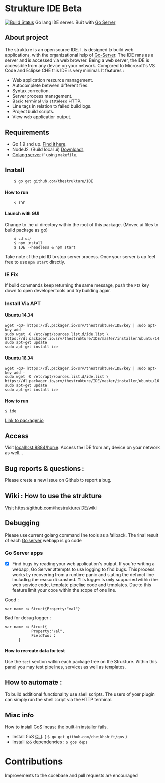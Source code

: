 # Strukture IDE Beta
[![Build Status](https://travis-ci.org/thestrukture/IDE.svg?branch=master)](https://travis-ci.org/thestrukture/IDE)
Go lang IDE server. Built with [Go Server](http://gophersauce.com)

## About project
The strukture is an open source IDE. It is designed to build web applications, with the organizational help of [Go-Server](http://gophersauce.com). The IDE runs as a server and is accessed via web browser. Being a web server, the IDE is accessible from any device on your network. Compared to Microsoft's VS Code and Eclipse CHE this IDE is very minimal. It features :
- Web application resource management.
- Autocomplete between different files.
- Syntax correction.
- Server process management.
- Basic terminal via stateless HTTP.
- Line tags in relation to failed build logs.
- Project build scripts.
- View web application output.

## Requirements
- Go 1.9 and up. [Find it here](https://golang.org/dl/).
- NodeJS. (Build local ui) [Downloads](https://nodejs.org/en/download/)
- [Golang server](http://gophersauce.com) if using `makefile`.
 


## Install

		$ go get github.com/thestrukture/IDE

#### How to run

		$ IDE

#### Launch with GUI
Change to the ui directory within the root of this package. (Moved ui files to build package as go)

		$ cd ui/
		$ npm install
		$ IDE --headless & npm start

Take note of the pid ID to stop server process. Once your server is up feel free to use `npm start` directly.

### IE Fix
If build commands keep returning the same message, push the `F12` key down to open developer tools and try building again.
	
### Install Via APT

#### Ubuntu 14.04
	
	wget -qO- https://dl.packager.io/srv/thestrukture/IDE/key | sudo apt-key add -
	sudo wget -O /etc/apt/sources.list.d/ide.list \
  	https://dl.packager.io/srv/thestrukture/IDE/master/installer/ubuntu/14.04.repo
	sudo apt-get update
	sudo apt-get install ide

#### Ubuntu 16.04

	wget -qO- https://dl.packager.io/srv/thestrukture/IDE/key | sudo apt-key add -
	sudo wget -O /etc/apt/sources.list.d/ide.list \
  	https://dl.packager.io/srv/thestrukture/IDE/master/installer/ubuntu/16.04.repo
	sudo apt-get update
	sudo apt-get install ide
	
#### How to run

	$ ide
	
[Link to packager.io](https://packager.io/gh/thestrukture/IDE)


## Access

Visit [localhost:8884/home](http://localhost:8884/home). Access the IDE from any device on your network as well...

## Bug reports & questions :
Please create a new issue on Github to report a bug.

## Wiki : How to use the strukture

Visit https://github.com/thestrukture/IDE/wiki


## Debugging
Please use current golang command line tools as a fallback. The final result of each [Go server](http://golangserver.com) webapp is go code.

### Go Server apps
- [x] Find bugs by reading your web application's output.
If you're writing a webapp, Go Server attempts to use logging to find bugs. This process works by recovering from a runtime panic and stating the defunct line including the reason it crashed. This logger is only supported within the web service code, template pipeline code and templates. Due to this feature limit your code within the scope of one line.

Good :

	var name := Struct{Property:"val"}
	
Bad for debug logger :

	var name := Struct{ 
			    Property:"val",
			    FieldTwo: 2
		  }

#### How to recreate data for test
Use the `test` section within each package tree on the Strukture. Within this panel you may test pipelines, services as well as templates. 

## How to automate :
To build additional functionality use shell scripts. The users of your plugin can simply run the shell script via the HTTP terminal.

## Misc info
How to install GoS incase the built-in installer fails.

- Install GoS [CLI](http://gophersauce.com). ( `$ go get github.com/cheikhshift/gos` )
- Install `GoS` dependencies : `$ gos deps`

# Contributions
Improvements to the codebase and pull requests are encouraged.
